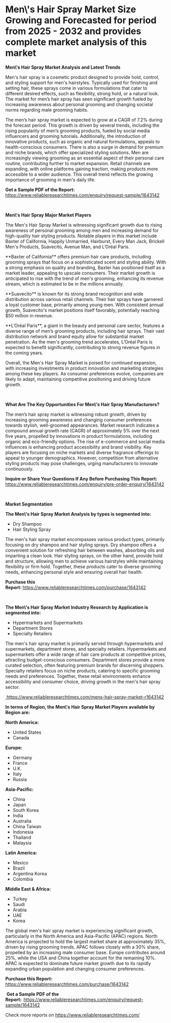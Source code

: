 <p><h1>Men\'s Hair Spray Market Size Growing and Forecasted for period from 2025 - 2032 and provides complete market analysis of this market</h1></p><p><strong>Men\'s Hair Spray Market Analysis and Latest Trends</strong></p>
<p><p>Men's hair spray is a cosmetic product designed to provide hold, control, and styling support for men's hairstyles. Typically used for finishing and setting hair, these sprays come in various formulations that cater to different desired effects, such as flexibility, strong hold, or a natural look. The market for men’s hair spray has seen significant growth fueled by increasing awareness about personal grooming and changing societal norms regarding male grooming habits.</p><p>The men’s hair spray market is expected to grow at a CAGR of 7.2% during the forecast period. This growth is driven by several trends, including the rising popularity of men’s grooming products, fueled by social media influencers and grooming tutorials. Additionally, the introduction of innovative products, such as organic and natural formulations, appeals to health-conscious consumers. There is also a surge in demand for premium and niche brands, which offer specialized styling solutions. Men are increasingly viewing grooming as an essential aspect of their personal care routine, contributing further to market expansion. Retail channels are expanding, with online platforms gaining traction, making products more accessible to a wider audience. This overall trend reflects the growing importance of grooming in men's daily life.</p></p>
<p><strong>Get a Sample PDF of the Report:&nbsp;</strong> <a href="https://www.reliableresearchtimes.com/enquiry/request-sample/1643142?utm_campaign=1940&utm_medium=2&utm_source=Github&utm_content=ia&utm_term=12012025&utm_id=mens-hair-spray">https://www.reliableresearchtimes.com/enquiry/request-sample/1643142</a></p>
<p>&nbsp;</p>
<p><strong>Men\'s Hair Spray Major Market Players</strong></p>
<p><p>The Men's Hair Spray Market is witnessing significant growth due to rising awareness of personal grooming among men and increasing demand for high-quality hair styling products. Notable players in this market include Baxter of California, Happily Unmarried, Hairburst, Every Man Jack, Brickell Men's Products, Suavecito, Avenue Man, and L’Oréal Paris.</p><p>**Baxter of California** offers premium hair care products, including grooming sprays that focus on a sophisticated scent and styling ability. With a strong emphasis on quality and branding, Baxter has positioned itself as a market leader, appealing to upscale consumers. Their market growth is anticipated to rise with the trend of men's grooming, enhancing its revenue stream, which is estimated to be in the millions annually.</p><p>**Suavecito** is known for its strong brand recognition and wide distribution across various retail channels. Their hair sprays have garnered a loyal customer base, primarily among young men. With consistent annual growth, Suavecito's market positions itself favorably, potentially reaching $50 million in revenue.</p><p>**L’Oréal Paris**, a giant in the beauty and personal care sector, features a diverse range of men’s grooming products, including hair sprays. Their vast distribution network and brand equity allow for substantial market penetration. As the men's grooming trend accelerates, L’Oréal Paris is expected to benefit significantly, contributing to strong revenue figures in the coming years.</p><p>Overall, the Men's Hair Spray Market is poised for continued expansion, with increasing investments in product innovation and marketing strategies among these key players. As consumer preferences evolve, companies are likely to adapt, maintaining competitive positioning and driving future growth.</p></p>
<p>&nbsp;</p>
<p><strong>What Are The Key Opportunities For Men\'s Hair Spray Manufacturers?</strong></p>
<p><p>The men’s hair spray market is witnessing robust growth, driven by increasing grooming awareness and changing consumer preferences towards stylish, well-groomed appearances. Market research indicates a compound annual growth rate (CAGR) of approximately 5% over the next five years, propelled by innovations in product formulations, including organic and eco-friendly options. The rise of e-commerce and social media influences is enhancing product accessibility and brand visibility. Key players are focusing on niche markets and diverse fragrance offerings to appeal to younger demographics. However, competition from alternative styling products may pose challenges, urging manufacturers to innovate continuously.</p></p>
<p><strong>Inquire or Share Your Questions If Any Before Purchasing This Report:</strong> <a href="https://www.reliableresearchtimes.com/enquiry/pre-order-enquiry/1643142?utm_campaign=1940&utm_medium=2&utm_source=Github&utm_content=ia&utm_term=12012025&utm_id=mens-hair-spray">https://www.reliableresearchtimes.com/enquiry/pre-order-enquiry/1643142</a></p>
<p>&nbsp;</p>
<p><strong>Market Segmentation</strong></p>
<p><strong>The Men\'s Hair Spray Market Analysis by types is segmented into:</strong></p>
<p><ul><li>Dry Shampoo</li><li>Hair Styling Spray</li></ul></p>
<p><p>The men's hair spray market encompasses various product types, primarily focusing on dry shampoo and hair styling sprays. Dry shampoo offers a convenient solution for refreshing hair between washes, absorbing oils and imparting a clean look. Hair styling sprays, on the other hand, provide hold and structure, allowing men to achieve various hairstyles while maintaining flexibility or firm hold. Together, these products cater to diverse grooming needs, enhancing personal style and ensuring overall hair health.</p></p>
<p><strong>Purchase this Report:&nbsp;</strong><a href="https://www.reliableresearchtimes.com/purchase/1643142?utm_campaign=1940&utm_medium=2&utm_source=Github&utm_content=ia&utm_term=12012025&utm_id=mens-hair-spray">https://www.reliableresearchtimes.com/purchase/1643142</a></p>
<p>&nbsp;</p>
<p><strong>The Men\'s Hair Spray Market Industry Research by Application is segmented into:</strong></p>
<p><ul><li>Hypermarkets and Supermarkets</li><li>Department Stores</li><li>Specialty Retailers</li></ul></p>
<p><p>The men's hair spray market is primarily served through hypermarkets and supermarkets, department stores, and specialty retailers. Hypermarkets and supermarkets offer a wide range of hair care products at competitive prices, attracting budget-conscious consumers. Department stores provide a more curated selection, often featuring premium brands for discerning shoppers. Specialty retailers focus on niche products, catering to specific grooming needs and preferences. Together, these retail environments enhance accessibility and consumer choice, driving growth in the men's hair spray sector.</p></p>
<p><a href="https://www.reliableresearchtimes.com/mens-hair-spray-market-r1643142?utm_campaign=1940&utm_medium=2&utm_source=Github&utm_content=ia&utm_term=12012025&utm_id=mens-hair-spray">&nbsp;https://www.reliableresearchtimes.com/mens-hair-spray-market-r1643142</a></p>
<p><strong>In terms of Region, the Men\'s Hair Spray Market Players available by Region are:</strong></p>
<p>
    <p> <strong> North America: </strong>
        <ul>
            <li>United States</li>
            <li>Canada</li>
        </ul>
        </p> 
    <p> <strong> Europe: </strong>
        <ul>
            <li>Germany</li>
            <li>France</li>
            <li>U.K.</li>
            <li>Italy</li>
            <li>Russia</li>
        </ul>
        </p> 
    <p> <strong> Asia-Pacific: </strong>
        <ul>
            <li>China</li>
            <li>Japan</li>
            <li>South Korea</li>
            <li>India</li>
            <li>Australia</li>
            <li>China Taiwan</li>
            <li>Indonesia</li>
            <li>Thailand</li>
            <li>Malaysia</li>
        </ul>
        </p> 
    <p> <strong> Latin America: </strong>
        <ul>
            <li>Mexico</li>
            <li>Brazil</li>
            <li>Argentina Korea</li>
            <li>Colombia</li>
        </ul>
        </p> 
    <p> <strong> Middle East & Africa: </strong>
        <ul>
            <li>Turkey</li>
            <li>Saudi</li>
            <li>Arabia</li>
            <li>UAE</li>
            <li>Korea</li>
        </ul>
    </p>
    </p>
<p><p>The global men's hair spray market is experiencing significant growth, particularly in the North America and Asia-Pacific (APAC) regions. North America is projected to hold the largest market share at approximately 35%, driven by rising grooming trends. APAC follows closely with a 30% share, propelled by an increasing male consumer base. Europe contributes around 25%, while the USA and China together account for the remaining 10%. APAC is expected to dominate future market growth due to its rapidly expanding urban population and changing consumer preferences.</p></p>
<p><strong>Purchase this Report: </strong><a href="https://www.reliableresearchtimes.com/purchase/1643142?utm_campaign=1940&utm_medium=2&utm_source=Github&utm_content=ia&utm_term=12012025&utm_id=mens-hair-spray">https://www.reliableresearchtimes.com/purchase/1643142</a></p>
<p>&nbsp;<strong>Get a Sample PDF of the Report:&nbsp;&nbsp;</strong><a href="https://www.reliableresearchtimes.com/enquiry/request-sample/1643142?utm_campaign=1940&utm_medium=2&utm_source=Github&utm_content=ia&utm_term=12012025&utm_id=mens-hair-spray">https://www.reliableresearchtimes.com/enquiry/request-sample/1643142</a></p>
<p><strong></strong></p>
<p>Check more reports on <a href="https://www.reliableresearchtimes.com/?utm_campaign=1940&utm_medium=2&utm_source=Github&utm_content=ia&utm_term=12012025&utm_id=mens-hair-spray">https://www.reliableresearchtimes.com/</a></p>